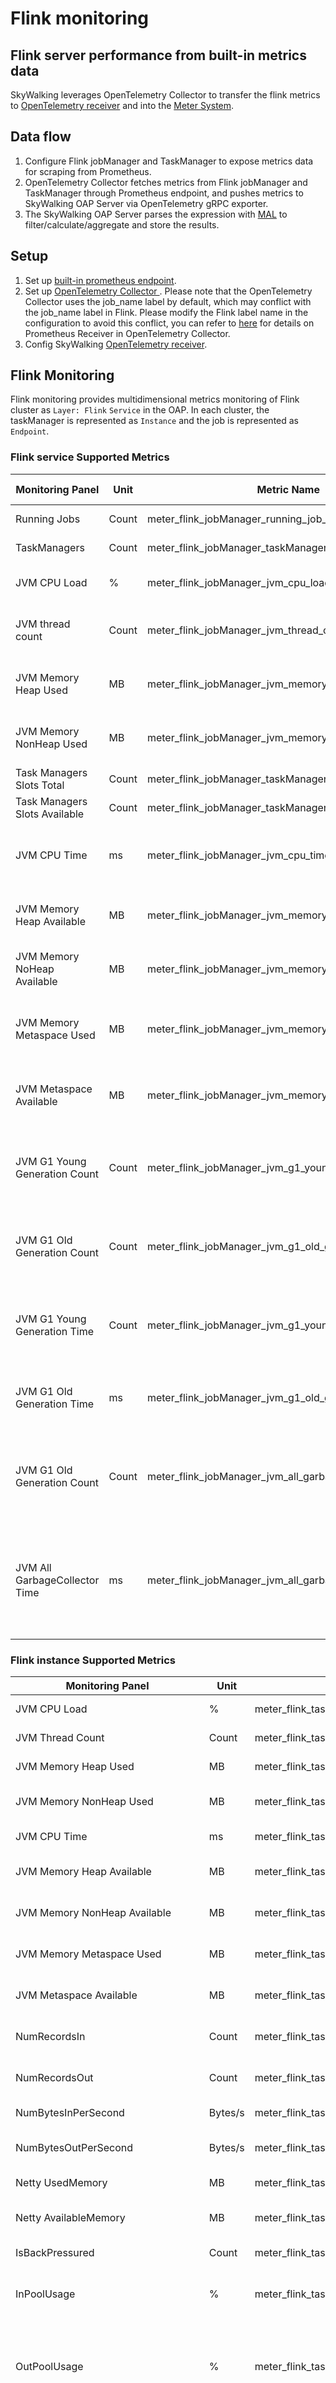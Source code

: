 # Flink monitoring

## Flink server performance from built-in metrics data
SkyWalking leverages OpenTelemetry Collector to transfer the flink metrics to
[OpenTelemetry receiver](opentelemetry-receiver.md) and into the [Meter System](./../../concepts-and-designs/mal.md).

## Data flow

1. Configure Flink jobManager and TaskManager to expose metrics data for scraping from Prometheus.
2. OpenTelemetry Collector fetches metrics from Flink jobManager and TaskManager through Prometheus endpoint, and pushes metrics to SkyWalking OAP Server via
   OpenTelemetry gRPC exporter.
3. The SkyWalking OAP Server parses the expression with [MAL](../../concepts-and-designs/mal.md) to
   filter/calculate/aggregate and store the results.

## Setup

1. Set up [built-in prometheus endpoint](https://nightlies.apache.org/flink/flink-docs-release-2.0-preview1/docs/deployment/metric_reporters/#prometheus).
2. Set up [OpenTelemetry Collector ](https://opentelemetry.io/docs/collector/getting-started/#docker).
   Please note that the OpenTelemetry Collector uses the job_name label by default, which may conflict with the job_name label in Flink. 
   Please modify the Flink label name in the configuration to avoid this conflict, you can refer to [here](../../../../test/e2e-v2/cases/flink/otel-collector-config.yaml)
   for details on Prometheus Receiver in OpenTelemetry Collector.
3. Config SkyWalking [OpenTelemetry receiver](opentelemetry-receiver.md).

## Flink Monitoring

Flink monitoring provides multidimensional metrics monitoring of Flink cluster as `Layer: Flink` `Service` in
the OAP. In each cluster, the taskManager is represented as `Instance` and the job is represented as `Endpoint`.

### Flink service Supported Metrics

| Monitoring Panel              | Unit  | Metric Name                                           | Description                                                                                                              | Data Source      |
|-------------------------------|-------|-------------------------------------------------------|--------------------------------------------------------------------------------------------------------------------------|------------------|
| Running Jobs                  | Count | meter_flink_jobManager_running_job_number             | The number of running jobs.                                                                                              | Flink JobManager |
| TaskManagers                  | Count | meter_flink_jobManager_taskManagers_registered_number | The number of taskManagers.                                                                                              | Flink JobManager |
| JVM CPU Load                  | %     | meter_flink_jobManager_jvm_cpu_load                   | The number of the jobManager JVM CPU load.                                                                               | Flink JobManager |
| JVM thread count              | Count | meter_flink_jobManager_jvm_thread_count               | The total number of the jobManager JVM live threads.                                                                     | Flink JobManager |
| JVM Memory Heap Used          | MB    | meter_flink_jobManager_jvm_memory_heap_used           | The amount of the jobManager JVM memory heap used.                                                                       | Flink JobManager |
| JVM Memory NonHeap Used       | MB    | meter_flink_jobManager_jvm_memory_NonHeap_used        | The amount of the jobManager JVM nonHeap memory used.                                                                    | Flink JobManager |
| Task Managers Slots Total     | Count | meter_flink_jobManager_taskManagers_slots_total       | The number of  total slots.                                                                                              | Flink JobManager |
| Task Managers Slots Available | Count | meter_flink_jobManager_taskManagers_slots_available   | The number of available slots.                                                                                           | Flink JobManager |
| JVM CPU Time                  | ms    | meter_flink_jobManager_jvm_cpu_time                   | The jobManager CPU time used by the JVM increase per minute.                                                             | Flink JobManager |
| JVM Memory Heap Available     | MB    | meter_flink_jobManager_jvm_memory_heap_available      | The amount of the jobManager available JVM memory Heap.                                                                  | Flink JobManager |
| JVM Memory NoHeap Available   | MB    | meter_flink_jobManager_jvm_memory_nonHeap_available   | The amount of the jobManager available JVM memory noHeap.                                                                | Flink JobManager |
| JVM Memory Metaspace Used     | MB    | meter_flink_jobManager_jvm_memory_metaspace_used      | The amount of the jobManager Used JVM metaspace memory.                                                                  | Flink JobManager |
| JVM Metaspace Available       | MB    | meter_flink_jobManager_jvm_memory_metaspace_available | The amount of the jobManager available JVM Metaspace Memory.                                                             | Flink JobManager |
| JVM G1 Young Generation Count | Count | meter_flink_jobManager_jvm_g1_young_generation_count  | The incremental number of the jobManager JVM G1 young generation count per minute.                                       | Flink JobManager |
| JVM G1 Old Generation Count   | Count | meter_flink_jobManager_jvm_g1_old_generation_count    | The incremental number of the jobManager JVM G1 old generation count per minute.                                         | Flink JobManager |
| JVM G1 Young Generation Time  | Count | meter_flink_jobManager_jvm_g1_young_generation_time   | The incremental time of the jobManager JVM G1 young generation per minute.                                               | Flink JobManager |
| JVM G1 Old Generation Time    | ms    | meter_flink_jobManager_jvm_g1_old_generation_time     | The incremental time of JVM G1 old generation increase per minute.                                                       | Flink JobManager |
| JVM G1 Old Generation Count   | Count | meter_flink_jobManager_jvm_all_garbageCollector_count | The incremental number of the jobManager JVM all garbageCollector count per minute.                                      | Flink JobManager |
| JVM All GarbageCollector Time | ms    | meter_flink_jobManager_jvm_all_garbageCollector_time  | The incremental time spent performing garbage collection for the given (or all) collector for the jobManager per minute. | Flink JobManager |

### Flink instance Supported Metrics

| Monitoring Panel                 | Unit    | Metric Name                                              | Description                                                                                                                                                                                        | Data Source       |
|----------------------------------|---------|----------------------------------------------------------|----------------------------------------------------------------------------------------------------------------------------------------------------------------------------------------------------|-------------------|
| JVM CPU Load                     | %       | meter_flink_taskManager_jvm_cpu_load                     | The number of the JVM CPU load.                                                                                                                                                                    | Flink TaskManager |
| JVM Thread Count                 | Count   | meter_flink_taskManager_jvm_thread_count                 | The total number of JVM threads.                                                                                                                                                                   | Flink TaskManager |
| JVM Memory Heap Used             | MB      | meter_flink_taskManager_jvm_memory_heap_used             | The amount of JVM memory heap used.                                                                                                                                                                | Flink TaskManager |
| JVM Memory NonHeap Used          | MB      | meter_flink_taskManager_jvm_memory_nonHeap_used          | The amount of JVM nonHeap memory used.                                                                                                                                                             | Flink TaskManager |
| JVM CPU Time                     | ms      | meter_flink_taskManager_jvm_cpu_time                     | The CPU time used by the JVM.                                                                                                                                                                      | Flink TaskManager |
| JVM Memory Heap Available        | MB      | meter_flink_taskManager_jvm_memory_heap_available        | The amount of available JVM memory Heap.                                                                                                                                                           | Flink TaskManager |
| JVM Memory NonHeap Available     | MB      | meter_flink_taskManager_jvm_memory_nonHeap_available     | The amount of available JVM memory nonHeap.                                                                                                                                                        | Flink TaskManager |
| JVM Memory Metaspace Used        | MB      | meter_flink_taskManager_jvm_memory_metaspace_used        | The amount of Used JVM metaspace memory.                                                                                                                                                           | Flink TaskManager |
| JVM Metaspace Available          | MB      | meter_flink_taskManager_jvm_memory_metaspace_available   | The amount of Available JVM Metaspace Memory.                                                                                                                                                      | Flink TaskManager |
| NumRecordsIn                     | Count   | meter_flink_taskManager_numRecordsIn                     | The total number of records this task has received.                                                                                                                                                | Flink TaskManager |
| NumRecordsOut                    | Count   | meter_flink_taskManager_numRecordsOut                    | The total number of records this task has emitted.                                                                                                                                                 | Flink TaskManager |
| NumBytesInPerSecond              | Bytes/s | meter_flink_taskManager_numBytesInPerSecond              | The number of bytes received per second.                                                                                                                                                           | Flink TaskManager |
| NumBytesOutPerSecond             | Bytes/s | meter_flink_taskManager_numBytesOutPerSecond             | The number of bytes this task emits per second.                                                                                                                                                    | Flink TaskManager |
| Netty UsedMemory                 | MB      | meter_flink_taskManager_netty_usedMemory                 | The amount of used netty memory.                                                                                                                                                                   | Flink TaskManager |
| Netty AvailableMemory            | MB      | meter_flink_taskManager_netty_availableMemory            | The amount of available netty memory.                                                                                                                                                              | Flink TaskManager |
| IsBackPressured                  | Count   | meter_flink_taskManager_isBackPressured                  | Whether the task is back-pressured.                                                                                                                                                                | Flink TaskManager |
| InPoolUsage                      | %       | meter_flink_taskManager_inPoolUsage                      | An estimate of the input buffers usage. (ignores LocalInputChannels).                                                                                                                              | Flink TaskManager |
| OutPoolUsage                     | %       | meter_flink_taskManager_outPoolUsage                     | An estimate of the output buffers usage. The pool usage can be > 100% if overdraft buffers are being used.                                                                                         | Flink TaskManager |
| SoftBackPressuredTimeMsPerSecond | ms      | meter_flink_taskManager_softBackPressuredTimeMsPerSecond | The time this task is softly back pressured per second.Softly back pressured task will be still responsive and capable of for example triggering unaligned checkpoints.                            | Flink TaskManager |
| HardBackPressuredTimeMsPerSecond | ms      | meter_flink_taskManager_hardBackPressuredTimeMsPerSecond | The time this task is back pressured in a hard way per second.During hard back pressured task is completely blocked and unresponsive preventing for example unaligned checkpoints from triggering. | Flink TaskManager |
| IdleTimeMsPerSecond              | ms      | meter_flink_taskManager_idleTimeMsPerSecond              | The time this task is idle (has no data to process) per second. Idle time excludes back pressured time, so if the task is back pressured it is not idle.                                           | Flink TaskManager |
| BusyTimeMsPerSecond              | ms      | meter_flink_taskManager_busyTimeMsPerSecond              | The time this task is busy (neither idle nor back pressured) per second. Can be NaN, if the value could not be calculated.                                                                         | Flink TaskManager |

### Flink Endpoint Supported Metrics

| Monitoring Panel        | Unit    | Metric Name                             | Description                                                                                                                                                            | Data Source       |
|-------------------------|---------|-----------------------------------------|------------------------------------------------------------------------------------------------------------------------------------------------------------------------|-------------------|
| Job RunningTime         | min     | meter_flink_job_runningTime             | The job running time.                                                                                                                                                  | Flink JobManager  |
| Job Restart Number      | Count   | meter_flink_job_restart_number          | The number of job restart.                                                                                                                                             | Flink JobManager  |
| Job RestartingTime      | min     | meter_flink_job_restartingTime          | The job restarting Time.                                                                                                                                               | Flink JobManager  |
| Job CancellingTime      | min     | meter_flink_job_cancellingTime          | The job cancelling time.                                                                                                                                               | Flink JobManager  |
| Checkpoints Total       | Count   | meter_flink_job_checkpoints_total       | The total number of checkpoints.                                                                                                                                       | Flink JobManager  |
| Checkpoints Failed      | Count   | meter_flink_job_checkpoints_failed      | The number of failed checkpoints.                                                                                                                                      | Flink JobManager  |
| Checkpoints Completed   | Count   | meter_flink_job_checkpoints_completed   | The number of completed checkpoints.                                                                                                                                   | Flink JobManager  |
| Checkpoints InProgress  | Count   | meter_flink_job_checkpoints_inProgress  | The number of inProgress checkpoints.                                                                                                                                  | Flink JobManager  |
| CurrentEmitEventTimeLag | ms      | meter_flink_job_currentEmitEventTimeLag | The latency between a data record's event time and its emission time from the source.                                                                                  | Flink TaskManager |
| NumRecordsIn            | Count   | meter_flink_job_numRecordsIn            | The total number of records this operator/task has received.                                                                                                           | Flink TaskManager |
| NumRecordsOut           | Count   | meter_flink_job_numRecordsOut           | The total number of records this operator/task has emitted.                                                                                                            | Flink TaskManager |
| NumBytesInPerSecond     | Bytes/s | meter_flink_job_numBytesInPerSecond     | The number of bytes this task received per second.                                                                                                                     | Flink TaskManager |
| NumBytesOutPerSecond    | Bytes/s | meter_flink_job_numBytesOutPerSecond    | The number of bytes this task emits per second.                                                                                                                        | Flink TaskManager |
| LastCheckpointSize      | Bytes   | meter_flink_job_lastCheckpointSize      | The checkPointed size of the last checkpoint (in bytes), this metric could be different from lastCheckpointFullSize if incremental checkpoint or changelog is enabled. | Flink JobManager  |
| LastCheckpointDuration  | ms      | meter_flink_job_lastCheckpointDuration  | The time it took to complete the last checkpoint.                                                                                                                      | Flink JobManager  |

## Customizations

You can customize your own metrics/expression/dashboard panel.
The metrics definition and expression rules are found
in `otel-rules/flink/flink-jobManager.yaml, otel-rules/flink/flink-taskManager.yaml, otel-rules/flink/flink-job.yaml`.
The Flink dashboard panel configurations are found in `ui-initialized-templates/flink`.